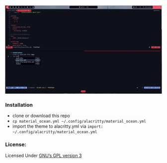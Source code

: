 ![screenshot](./screen.png)

### Installation

- clone or download this repo
- `cp material_ocean.yml ~/.config/alacritty/material_ocean.yml`
- import the theme to alacritty.yml via `import: ~/.config/alacritty/material_ocean.yml`

### License:

Licensed Under [GNU’s GPL version 3](https://github.com/material-ocean/Material-Ocean/blob/master/LICENSE)
